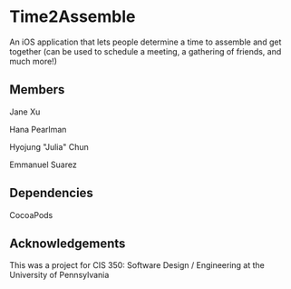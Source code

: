 # Time2Assemble

An iOS application that lets people determine a time to assemble and get together (can be used to schedule a meeting, a gathering of friends, and much more!)

## Members

Jane Xu

Hana Pearlman

Hyojung "Julia" Chun

Emmanuel Suarez

## Dependencies

CocoaPods

## Acknowledgements

This was a project for CIS 350: Software Design / Engineering at the University of Pennsylvania

